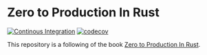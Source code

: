 # Zero to Production In Rust

[![Continous Integration](https://github.com/hikilaka/zero2prod/actions/workflows/rust-ci.yml/badge.svg)](https://github.com/hikilaka/zero2prod/actions/workflows/rust-ci.yml)
[![codecov](https://codecov.io/gh/hikilaka/zero2prod/branch/master/graph/badge.svg?token=YNR3L3ZVUL)](https://codecov.io/gh/hikilaka/zero2prod)

This repository is a following of the book [Zero to Production In Rust](https://www.zero2prod.com/).

